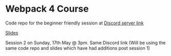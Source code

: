 # Webpack 4 Course

Code repo for the beginner friendly session at [Discord server link](https://discord.gg/zRkvhT9)

[Slides](https://docs.google.com/presentation/d/1VP0mh3YR4UEWBSgDaAzhOjAS7ux-89LMCJ9G-58qxi4/edit?usp=sharing)

Session 2 on Sunday, 17th May @ 3pm. Same Discord link (Will be using the same code repo and slides which have had additions post session 1)
